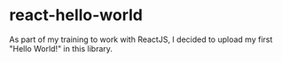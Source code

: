 # react-hello-world

As part of my training to work with ReactJS, I decided to upload my first "Hello World!" in this library. 
